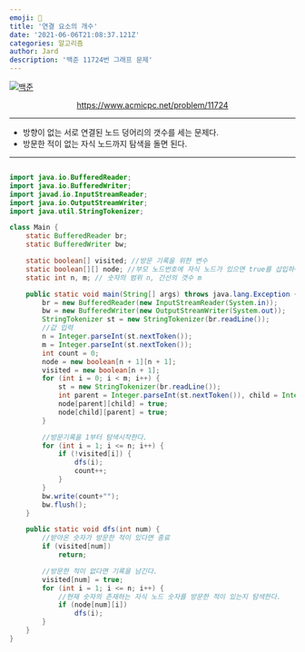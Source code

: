 ```yaml
---
emoji: 🧢
title: '연결 요소의 개수'
date: '2021-06-06T21:08:37.121Z'
categories: 알고리즘
author: Jard
description: '백준 11724번 그래프 문제'
---
```


[![백준](https://d2gd6pc034wcta.cloudfront.net/images/logo@2x.png)](https://www.acmicpc.net/problem/11724)

<div style="text-align:center"><a href="https://www.acmicpc.net/problem/11724">https://www.acmicpc.net/problem/11724</a></div>

---

- 방향이 없는 서로 연결된 노드 덩어리의 갯수를 세는 문제다.
- 방문한 적이 없는 자식 노드까지 탐색을 돌면 된다.

---

```java

import java.io.BufferedReader;
import java.io.BufferedWriter;
import javad.io.InputStreamReader;
import java.io.OutputStreamWriter;
import java.util.StringTokenizer;

class Main {
    static BufferedReader br;
    static BufferedWriter bw;

    static boolean[] visited; //방문 기록을 위한 변수
    static boolean[][] node; //부모 노드번호에 자식 노드가 있으면 true를 삽입하여 어떤 자식노드가 있는지 확인을 위한 변수
    static int n, m; // 숫자의 범위 n, 간선의 갯수 m

    public static void main(String[] args) throws java.lang.Exception {
        br = new BufferedReader(new InputStreamReader(System.in));
        bw = new BufferedWriter(new OutputStreamWriter(System.out));
        StringTokenizer st = new StringTokenizer(br.readLine());
        //값 입력
        n = Integer.parseInt(st.nextToken());
        m = Integer.parseInt(st.nextToken());
        int count = 0;
        node = new boolean[n + 1][n + 1];
        visited = new boolean[n + 1];
        for (int i = 0; i < m; i++) {
            st = new StringTokenizer(br.readLine());
            int parent = Integer.parseInt(st.nextToken()), child = Integer.parseInt(st.nextToken());
            node[parent][child] = true;
            node[child][parent] = true;
        }

        //방문기록을 1부터 탐색시작한다.
        for (int i = 1; i <= n; i++) {
            if (!visited[i]) {
                dfs(i);
                count++;
            }
        }
        bw.write(count+"");
        bw.flush();
    }

    public static void dfs(int num) {
        //받아온 숫자가 방문한 적이 있다면 종료
        if (visited[num])
            return;

        //방문한 적이 없다면 기록을 남긴다.
        visited[num] = true;
        for (int i = 1; i <= n; i++) {
            //현재 숫자의 존재하는 자식 노드 숫자를 방문한 적이 있는지 탐색한다.
            if (node[num][i])
                dfs(i);
        }
    }
}

```
